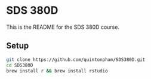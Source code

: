# SDS 380D

This is the README for the SDS 380D course.

## Setup
```bash
git clone https://github.com/quintonpham/SDS380D.git
cd SDS380D
brew install r && brew install rstudio
```